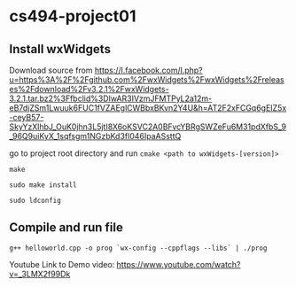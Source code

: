 # cs494-project01

## Install wxWidgets
Download source from https://l.facebook.com/l.php?u=https%3A%2F%2Fgithub.com%2FwxWidgets%2FwxWidgets%2Freleases%2Fdownload%2Fv3.2.1%2FwxWidgets-3.2.1.tar.bz2%3Ffbclid%3DIwAR3IVzmJFMTPyL2a12m-eB7djZSm1Lwuuk6FUC1fVZAEglCWBbxBKvn2Y4U&h=AT2F2xFCGq6gEIZ5x-ceyB57-SkyYzXlhbJ_OuK0jhn3L5jtI8X6oKSVC2A0BFvcYBRgSWZeFu6M31pdXfbS_9_96Q9uiKyX_1sqfsgm1NGzbKd3fl046IpaASsttQ

go to project root directory and run `cmake <path to wxWidgets-[version]>`

`make`

`sudo make install`

`sudo ldconfig`

## Compile and run file
```shell
g++ helloworld.cpp -o prog `wx-config --cppflags --libs` | ./prog
```

Youtube Link to Demo video: https://www.youtube.com/watch?v=_3LMX2f99Dk